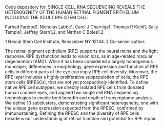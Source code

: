 Code depository for: SINGLE-CELL RNA SEQUENCING REVEALS THE HETEROGENITY OF THE HUMAN RETINAL PIGMENT EPITHELIUM INCLUDING THE ADULT RPE STEM CELL

Farhad Farjood1, Nicholas Labbe1, Carol J Charniga1, Thomas R Kiehl1, Sally Temple1, Jeffrey Stern1,2, and Nathan C Boles1,2

1 Neural Stem Cell Institute, Rensselaer NY 12144. 2 Co-senior author.

The retinal pigment epithelium (RPE) supports the neural retina and the light response. RPE dysfunction leads to vision loss, as in age-related macular degeneration (AMD). While it has been considered a largely homogenous monolayer, differences in morphology, gene expression and function of RPE cells in different parts of the eye cup imply RPE cell diversity. Moreover, the RPE layer includes a highly proliferative subpopulation of cells, the RPE stem cells (RPESCs), that are not yet prospectively identified. To define native RPE cell subtypes, we directly isolated RPE cells from donated human cadaver eyes, and applied two single cell RNA sequencing technologies to enable both breadth and depth of transcriptome analysis. We define 13 subclusters, demonstrating significant heterogeneity, one with the unique gene expression expected from the RPESC, confirmed by immunostaining. Defining the RPESC and the diversity of RPE cells broadens our understanding of retinal function and potential for RPE repair.
